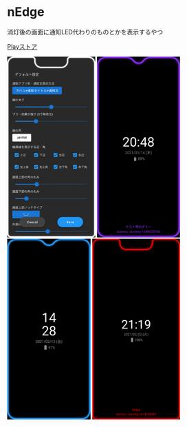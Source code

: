 # nEdge
消灯後の画面に通知LED代わりのものとかを表示するやつ

[Playストア](https://play.google.com/store/apps/details?id=com.suihan74.nedge)

<img src="https://raw.githubusercontent.com/suihan74/hugo_files/master/static/images/2021/nedge/nedge_ss0.png" height="420"/> <img src="https://raw.githubusercontent.com/suihan74/hugo_files/master/static/images/2021/nedge/nedge_ss1.png" height="420"/> <img src="https://raw.githubusercontent.com/suihan74/hugo_files/master/static/images/2021/nedge/nedge_ss2.png" height="420"/> <img src="https://raw.githubusercontent.com/suihan74/hugo_files/master/static/images/2021/nedge/nedge_ss3.png" height="420"/>
